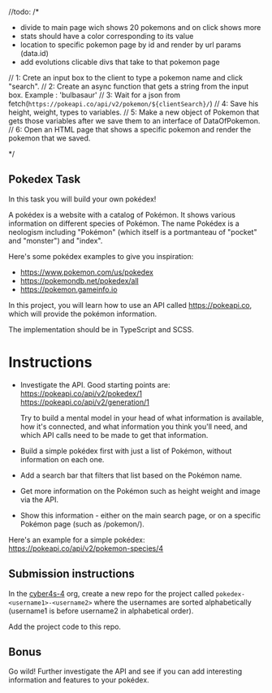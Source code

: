 //todo:
/*
* divide to main page wich shows 20 pokemons and on click shows more
* stats should have a color corresponding to its value
* location to specific pokemon page by id and render by url params (data.id)
* add evolutions clicable divs that take to that pokemon page


// 1: Crete an input box to the client to type a pokemon name and click "search".
// 2: Create an async function that gets a string from the input box. Example : 'bulbasaur'
// 3: Wait for a json from fetch(`https://pokeapi.co/api/v2/pokemon/${clientSearch}/`)
// 4: Save his height, weight, types to variables.
// 5: Make a new object of Pokemon that gets those variables after we save them to an interface of DataOfPokemon.
// 6: Open an HTML page that shows a specific pokemon and render the pokemon that we saved.

*/




## Pokedex Task

In this task you will build your own pokédex!

A pokédex is a website with a catalog of Pokémon. It shows various information on different species of Pokémon. The name Pokédex is a neologism including "Pokémon" (which itself is a portmanteau of "pocket" and "monster") and "index".

Here's some pokédex examples to give you inspiration:
* https://www.pokemon.com/us/pokedex
* https://pokemondb.net/pokedex/all
* https://pokemon.gameinfo.io

In this project, you will learn how to use an API called https://pokeapi.co, which will provide the pokémon information.

The implementation should be in TypeScript and SCSS.


# Instructions
- Investigate the API. Good starting points are:
https://pokeapi.co/api/v2/pokedex/1
https://pokeapi.co/api/v2/generation/1

  Try to build a mental model in your head of what information is available, how it's connected, and what information you think you'll need, and which API calls need to be made to get that information.

- Build a simple pokédex first with just a list of Pokémon, without information on each one.

- Add a search bar that filters that list based on the Pokémon name.

- Get more information on the Pokémon such as height weight and image via the API.

- Show this information - either on the main search page, or on a specific Pokémon page (such as /pokemon/<id>).

Here's an example for a simple pokédex:
https://pokeapi.co/api/v2/pokemon-species/4


## Submission instructions
In the [cyber4s-4](https://github.com/cyber4s-4) org, create a new repo for the project called `pokedex-<username1>-<username2>` where the usernames are sorted alphabetically (username1 is before username2 in alphabetical order).

Add the project code to this repo.


## Bonus

Go wild! Further investigate the API and see if you can add interesting information and features to your pokédex.